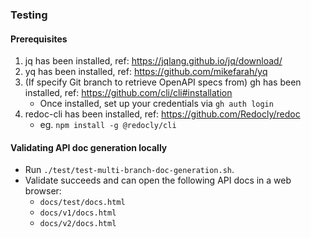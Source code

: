 ### Testing

#### Prerequisites

1. jq has been installed, ref: https://jqlang.github.io/jq/download/
2. yq has been installed, ref: https://github.com/mikefarah/yq
3. (If specify Git branch to retrieve OpenAPI specs from) gh has been installed, ref: https://github.com/cli/cli#installation
   - Once installed, set up your credentials via `gh auth login`
4. redoc-cli has been installed, ref: https://github.com/Redocly/redoc
   - eg. `npm install -g @redocly/cli`

#### Validating API doc generation locally

* Run `./test/test-multi-branch-doc-generation.sh`.
* Validate succeeds and can open the following API docs in a web browser:
  * `docs/test/docs.html`
  * `docs/v1/docs.html`
  * `docs/v2/docs.html`
